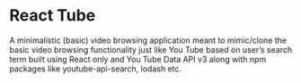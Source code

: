 # React Tube 

A minimalistic (basic) video browsing application meant to mimic/clone the basic video browsing functionality just like You Tube based on user’s search term built using React only and You Tube Data API v3  along with npm packages like youtube-api-search, lodash etc.
